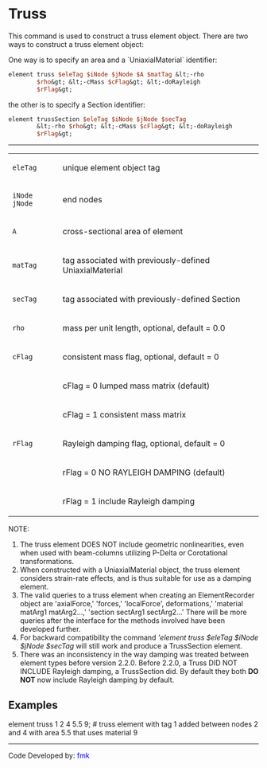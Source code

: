 # Truss

This command is used to construct a truss element object. There are
two ways to construct a truss element object:

<p>One way is to specify an area and a `UniaxialMaterial` identifier:</p>

```tcl
element truss $eleTag $iNode $jNode $A $matTag &lt;-rho
        $rho&gt; &lt;-cMass $cFlag&gt; &lt;-doRayleigh
        $rFlag&gt;
```

<p>the other is to specify a Section identifier:</p>

```tcl
element trussSection $eleTag $iNode $jNode $secTag
        &lt;-rho $rho&gt; &lt;-cMass $cFlag&gt; &lt;-doRayleigh
        $rFlag&gt;
```

<hr />
<table>
<tbody>
<tr class="odd">
<td><code class="parameter-table-variable">eleTag</code></td>
<td><p>unique element object tag</p></td>
</tr>
<tr class="even">
<td><p><code class="parameter-table-variable">iNode jNode</code></p></td>
<td><p>end nodes</p></td>
</tr>
<tr class="odd">
<td><code class="parameter-table-variable">A</code></td>
<td><p>cross-sectional area of element</p></td>
</tr>
<tr class="even">
<td><code class="parameter-table-variable">matTag</code></td>
<td><p>tag associated with previously-defined UniaxialMaterial</p></td>
</tr>
<tr class="odd">
<td><code class="parameter-table-variable">secTag</code></td>
<td><p>tag associated with previously-defined Section</p></td>
</tr>
<tr class="even">
<td><code class="parameter-table-variable">rho</code></td>
<td><p>mass per unit length, optional, default = 0.0</p></td>
</tr>
<tr class="odd">
<td><code class="parameter-table-variable">cFlag</code></td>
<td><p>consistent mass flag, optional, default = 0</p></td>
</tr>
<tr class="even">
<td></td>
<td><p>cFlag = 0 lumped mass matrix (default)</p></td>
</tr>
<tr class="odd">
<td></td>
<td><p>cFlag = 1 consistent mass matrix</p></td>
</tr>
<tr class="even">
<td><code class="parameter-table-variable">rFlag</code></td>
<td><p>Rayleigh damping flag, optional, default = 0</p></td>
</tr>
<tr class="odd">
<td></td>
<td><p>rFlag = 0 NO RAYLEIGH DAMPING (default)</p></td>
</tr>
<tr class="even">
<td></td>
<td><p>rFlag = 1 include Rayleigh damping</p></td>
</tr>
</tbody>
</table>
<p>NOTE:</p>
<ol>
<li>The truss element DOES NOT include geometric nonlinearities, even
when used with beam-columns utilizing P-Delta or Corotational
transformations.</li>
<li>When constructed with a UniaxialMaterial object, the truss element
considers strain-rate effects, and is thus suitable for use as a damping
element.</li>
<li>The valid queries to a truss element when creating an
ElementRecorder object are 'axialForce,' 'forces,' 'localForce',
deformations,' 'material matArg1 matArg2...,' 'section sectArg1
sectArg2...' There will be more queries after the interface for the
methods involved have been developed further.</li>
<li>For backward compatibility the command <em>'element truss $eleTag
$iNode $jNode $secTag</em> will still work and produce a TrussSection
element.</li>
<li>There was an inconsistency in the way damping was treated between
element types before version 2.2.0. Before 2.2.0, a Truss DID NOT
INCLUDE Rayleigh damping, a TrussSection did. By default they both
<strong>DO NOT</strong> now include Rayleigh damping by default.</li>
</ol>

## Examples

<p>element truss 1 2 4 5.5 9; # truss element with tag 1 added between
nodes 2 and 4 with area 5.5 that uses material 9</p>
<hr />
<p>Code Developed by: <span style="color:blue"> fmk
</span></p>
